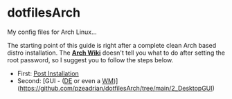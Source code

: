 # dotfilesArch
My config files for Arch Linux...

The starting point of this guide is right after a complete clean Arch based
distro installation. The
**[Arch Wiki](https://wiki.archlinux.org/index.php/Installation_guide)**
doesn't tell you what to do after setting the root password, so I suggest you to follow the steps below.

- First: [Post Installation](https://github.com/pzeadrian/dotfilesArch/tree/main/1_PostInstall)
- Second: [GUI - ([DE](https://wiki.archlinux.org/title/desktop_environment) or even a [WM](https://wiki.archlinux.org/title/window_manager))](https://github.com/pzeadrian/dotfilesArch/tree/main/2_DesktopGUI)
